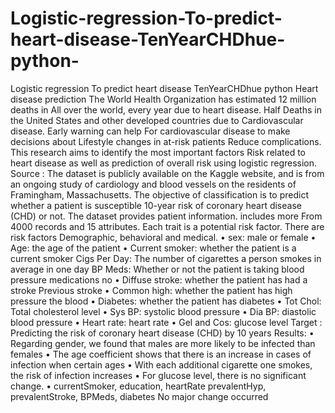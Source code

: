 # Logistic-regression-To-predict-heart-disease-TenYearCHDhue-python-
Logistic regression To predict heart disease TenYearCHDhue python 
Heart disease prediction
The World Health Organization has estimated 12 million deaths in
All over the world, every year due to heart disease. Half
Deaths in the United States and other developed countries due to
Cardiovascular disease. Early warning can help
For cardiovascular disease to make decisions about
Lifestyle changes in at-risk patients
Reduce complications. This research aims to identify the most important factors
Risk related to heart disease as well as prediction of overall risk
using logistic regression.
Source :
The dataset is publicly available on the Kaggle website, and is from an ongoing study of cardiology
and blood vessels on the residents of Framingham, Massachusetts.
The objective of classification is to predict whether a patient is susceptible
10-year risk of coronary heart disease (CHD)
or not. The dataset provides patient information. includes more
From 4000 records and 15 attributes.
Each trait is a potential risk factor. There are risk factors
Demographic, behavioral and medical.
• sex: male or female
• Age: the age of the patient
• Current smoker: whether the patient is a current smoker
Cigs Per Day: The number of cigarettes a person smokes in
average in one day
BP Meds: Whether or not the patient is taking blood pressure medications
no
• Diffuse stroke: whether the patient has had a stroke
Previous stroke
• Common high: whether the patient has high pressure
the blood
• Diabetes: whether the patient has diabetes
• Tot Chol: Total cholesterol level
• Sys BP: systolic blood pressure
• Dia BP: diastolic blood pressure
• Heart rate: heart rate
• Gel and Cos: glucose level
Target :
Predicting the risk of coronary heart disease (CHD) by 10 years 
Results:
• Regarding gender, we found that males are more likely to be infected than females
• The age coefficient shows that there is an increase in cases of infection when
certain ages
• With each additional cigarette one smokes, the risk of infection increases
• For glucose level, there is no significant change.
• currentSmoker, education, heartRate
prevalentHyp, prevalentStroke, BPMeds, diabetes
No major change occurred
